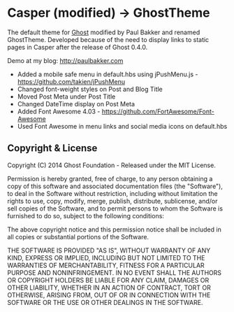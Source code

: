 # Casper (modified) -> GhostTheme 

The default theme for [Ghost](http://github.com/tryghost/ghost/) modified by Paul Bakker and renamed GhostTheme.
Developed because of the need to display links to static pages in Casper after the release of Ghost 0.4.0.

Demo at my blog: http://paulbakker.com

* Added a mobile safe menu in default.hbs using jPushMenu.js - https://github.com/takien/jPushMenu
* Changed font-weight styles on Post and Blog Title
* Moved Post Meta under Post Title
* Changed DateTime display on Post Meta
* Added Font Awesome 4.03 - https://github.com/FortAwesome/Font-Awesome
* Used Font Awesome in menu links and social media icons on default.hbs

## Copyright & License

Copyright (C) 2014 Ghost Foundation - Released under the MIT License.

Permission is hereby granted, free of charge, to any person obtaining a copy of this software and associated documentation files (the "Software"), to deal in the Software without restriction, including without limitation the rights to use, copy, modify, merge, publish, distribute, sublicense, and/or sell copies of the Software, and to permit persons to whom the Software is furnished to do so, subject to the following conditions:

The above copyright notice and this permission notice shall be included in all copies or substantial portions of the Software.

THE SOFTWARE IS PROVIDED "AS IS", WITHOUT WARRANTY OF ANY KIND, EXPRESS OR IMPLIED, INCLUDING BUT NOT LIMITED TO THE WARRANTIES OF MERCHANTABILITY, FITNESS FOR A PARTICULAR PURPOSE AND
NONINFRINGEMENT. IN NO EVENT SHALL THE AUTHORS OR COPYRIGHT HOLDERS BE LIABLE FOR ANY CLAIM, DAMAGES OR OTHER LIABILITY, WHETHER IN AN ACTION OF CONTRACT, TORT OR OTHERWISE, ARISING FROM, OUT OF OR IN CONNECTION WITH THE SOFTWARE OR THE USE OR OTHER DEALINGS IN THE SOFTWARE.
